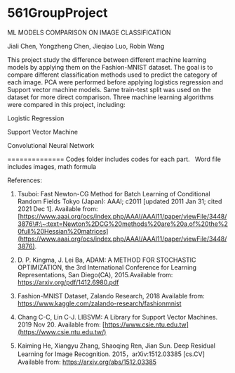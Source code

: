 561GroupProject
==============

ML MODELS COMPARISON ON IMAGE CLASSIFICATION 


Jiali Chen, Yongzheng Chen, Jieqiao Luo, Robin Wang


This project study the difference between different machine learning models by applying them on the Fashion-MNIST dataset. The goal is to compare different classification methods used to predict the category of each image. PCA were performed before applying logistics regression and Support vector machine models. Same train-test split was used on the dataset for more direct comparison. Three machine learning algorithms were compared in this project, including:

Logistic Regression

Support Vector Machine

Convolutional Neural Network

==============
Codes folder includes codes for each part. 
 
Word file includes images, math formula 

References:

1.  Tsuboi: Fast Newton-CG Method for Batch Learning of Conditional Random
    Fields Tokyo (Japan): AAAI; c2011 [updated 2011 Jan 31; cited 2021 Dec 1].
    Available from:
    [https://www.aaai.org/ocs/index.php/AAAI/AAAI11/paper/viewFile/3448/3876\#:\~:text=Newton%2DCG%20methods%20are%20a,of%20the%20full%20Hessian%20matrices](https://www.aaai.org/ocs/index.php/AAAI/AAAI11/paper/viewFile/3448/3876).

2.  D. P. Kingma, J. Lei Ba, ADAM: A METHOD FOR STOCHASTIC OPTIMIZATION, the 3rd
    International Conference for Learning Representations, San Diego(CA),
    2015.Available from: <https://arxiv.org/pdf/1412.6980.pdf>

3.  Fashion-MNIST Dataset, Zalando Research, 2018 Available from:
    <https://www.kaggle.com/zalando-research/fashionmnist>

4.  Chang C-C, Lin C-J. LIBSVM: A Library for Support Vector Machines. 2019 Nov
    20. Available from:
    [https://www.csie.ntu.edu.tw](https://www.csie.ntu.edu.tw/)

5.  Kaiming He, Xiangyu Zhang, Shaoqing Ren, Jian Sun. Deep Residual Learning
    for Image Recognition. 2015，arXiv:1512.03385 [cs.CV] Available from:
    <https://arxiv.org/abs/1512.03385>

 

 

 

 
